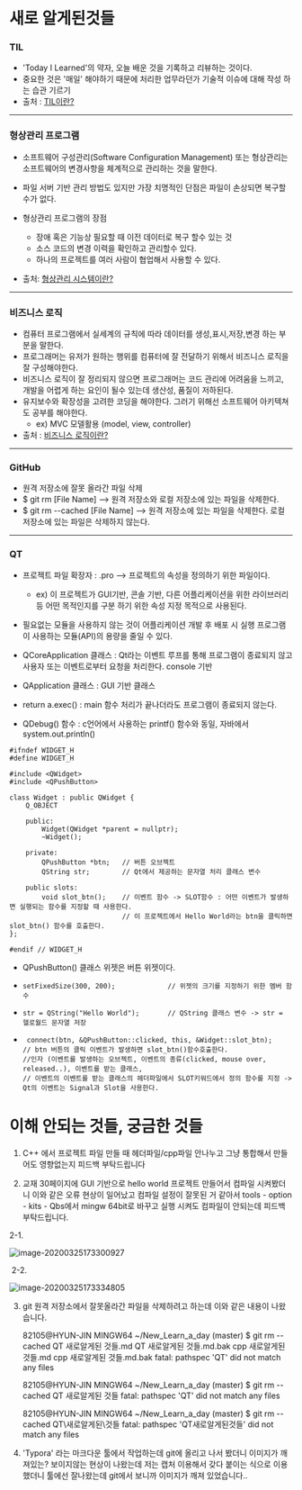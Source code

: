 # 새로 알게된것들



### TIL

- 'Today I Learned'의 약자, 오늘 배운 것을 기록하고 리뷰하는 것이다.
- 중요한 것은 '매일' 해야하기 때문에 처리한 업무라던가 기술적 이슈에 대해 작성 하는 습관 기르기
- 출처 : [TIL이란?](https://kignues.tistory.com/7 )

***



### 형상관리 프로그램

- 소프트웨어 구성관리(Software Configuration Management) 또는 형상관리는 소프트웨어의 변경사항을 체계적으로 관리하는 것을 말한다. 
- 파일 서버 기반 관리 방법도 있지만 가장 치명적인 단점은 파일이 손상되면 복구할 수가 없다.
- 형상관리 프로그램의 장점

  - 장애 혹은 기능상 필요할 때 이전 데이터로 복구 할수 있는 것
  - 소스 코드의 변경 이력을 확인하고 관리할수 있다.
  - 하나의 프로젝트를 여러 사람이 협업해서 사용할 수 있다.
- 출처: [형상관리 시스템이란?](https://m.blog.naver.com/qbxlvnf11/221315018479)

***

### 비즈니스 로직

- 컴퓨터 프로그램에서 실세계의 규칙에 따라 데이터를 생성,표시,저장,변경 하는 부분을 말한다.
- 프로그래머는 유저가 원하는 행위를 컴퓨터에 잘 전달하기 위해서 비즈니스 로직을 잘 구성해야한다.
- 비즈니스 로직이 잘 정리되지 않으면 프로그래머는 코드 관리에 어려움을 느끼고, 개발을 어렵게 하는 요인이 될수 있는데 생산성, 품질이 저하된다.
- 유지보수와 확장성을 고려한 코딩을 해야한다. 그러기 위해선 소프트웨어 아키텍쳐도 공부를 해야한다.
  - ex) MVC 모델활용 (model, view, controller)
- 출처 : [비즈니스 로직이란?](https://mommoo.tistory.com/67)

***

### GitHub

- 원격 저장소에 잘못 올라간 파일 삭제 
- $ git rm [File Name]  -->  원격 저장소와 로컬 저장소에 있는 파일을 삭제한다.
- $ git rm --cached [File Name] -->  원격 저장소에 있는 파일을 삭제한다. 로컬 저장소에 있는 파일은 삭제하지 않는다.
  





***



### QT

- 프로젝트 파일 확장자 : .pro  --> 프로젝트의 속성을 정의하기 위한 파일이다.

  - ex) 이 프로젝트가 GUI기반, 콘솔 기반, 다른 어플리케이션을 위한 라이브러리 등 어떤 목적인지를 구분 하기 위한 속성 지정 목적으로 사용된다.

  

- 필요없는 모듈을 사용하지 않는 것이 어플리케이션 개발 후 배포 시 실행 프로그램이 사용하는 모듈(API)의 용량을 줄일 수 있다.



- QCoreApplication 클래스 : Qt라는 이벤트 루프를 통해 프로그램이 종료되지 않고 사용자 또는 이벤트로부터 요청을 처리한다. console 기반



- QApplication 클래스 : GUI 기반 클래스 



- return a.exec() : main 함수 처리가 끝나더라도 프로그램이 종료되지 않는다.



- QDebug() 함수 : c언어에서 사용하는 printf() 함수와 동일, 자바에서 system.out.println()

```QT
#ifndef WIDGET_H
#define WIDGET_H

#include <QWidget>
#include <QPushButton>

class Widget : public QWidget {
    Q_OBJECT

    public:
        Widget(QWidget *parent = nullptr);
        ~Widget();

    private:
        QPushButton *btn;   // 버튼 오브젝트
        QString str;        // Qt에서 제공하는 문자열 처리 클래스 변수

    public slots:
        void slot_btn();    // 이벤트 함수 -> SLOT함수 : 어떤 이벤트가 발생하면 실행되는 함수를 지정할 때 사용한다.
                            // 이 프로젝트에서 Hello World라는 btn을 클릭하면 slot_btn() 함수를 호출한다.
};

#endif // WIDGET_H

```





- QPushButton() 클래스 위젯은 버튼 위젯이다.

- ```
  setFixedSize(300, 200);             // 위젯의 크기를 지정하기 위한 멤버 함수
  ```

- ```
  str = QString("Hello World");       // QString 클래스 변수 -> str = 헬로월드 문자열 저장
  ```

- ```
   connect(btn, &QPushButton::clicked, this, &Widget::slot_btn); 
  // btn 버튼의 클릭 이벤트가 발생하면 slot_btn()함수호출한다.
  //인자 (이벤트를 발생하는 오브젝트, 이벤트의 종류(clicked, mouse over, released..), 이벤트를 받는 클래스,
  // 이벤트의 이벤트를 받는 클래스의 헤더파일에서 SLOT키워드에서 정의 함수를 지정 -> Qt의 이벤트는 Signal과 Slot을 사용한다.
  
  ```









# 이해 안되는 것들, 궁금한 것들

1. C++ 에서 프로젝트 파일 만들 때 헤더파일/cpp파일 안나누고 그냥 통합해서 만들어도 영향없는지 피드백 부탁드립니다 

2.  교재 30페이지에 GUI 기반으로 hello world 프로젝트 만들어서 컴파일 시켜봤더니 이와 같은 오류 현상이 일어났고 컴파일 설정이 잘못된 거 같아서 tools - option - kits - Qbs에서  mingw 64bit로 바꾸고 실행 시켜도 컴파일이 안되는데 피드백 부탁드립니다.

   2-1. 

![image-20200325173300927](C:\Users\82105\AppData\Roaming\Typora\typora-user-images\image-20200325173300927.png)

​	2-2. 

<img src="C:\Users\82105\AppData\Roaming\Typora\typora-user-images\image-20200325173334805.png" alt="image-20200325173334805"  />



3. git 원격 저장소에서 잘못올라간 파일을 삭제하려고 하는데 이와 같은 내용이 나왔습니다. 

   

   82105@HYUN-JIN MINGW64 ~/New_Learn_a_day (master)
   $ git rm --cached QT 새로알게된 것들.md QT 새로알게된 것들.md.bak cpp 새로알게된 것들.md cpp 새로알게된 것들.md.bak
   fatal: pathspec 'QT' did not match any files

   82105@HYUN-JIN MINGW64 ~/New_Learn_a_day (master)
   $ git rm --cached QT 새로알게된 것들
   fatal: pathspec 'QT' did not match any files

   82105@HYUN-JIN MINGW64 ~/New_Learn_a_day (master)
   $ git rm --cached QT\새로알게된\것들
   fatal: pathspec 'QT새로알게된것들' did not match any files

   

4. 'Typora' 라는 마크다운 툴에서 작업하는데 git에 올리고 나서 봤더니 이미지가 깨져있는? 보이지않는 현상이 나왔는데 저는 캡처 이용해서 갖다 붙이는 식으로 이용했더니 툴에선 잘나왔는데 git에서 보니까 이미지가 깨져 있었습니다.. 

